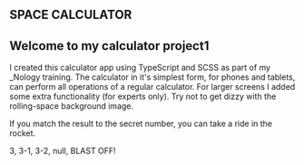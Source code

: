 ## SPACE CALCULATOR
## Welcome to my calculator project1
I created this calculator app using TypeScript and SCSS as part of my _Nology training.
The calculator in it's simplest form, for phones and tablets, can perform all operations of a regular calculator.
For larger screens I added some extra functionality (for experts only).
Try not to get dizzy with the rolling-space background image.

If you match the result to the secret number, you can take a ride in the rocket.

3, 3-1, 3-2, null, BLAST OFF!

